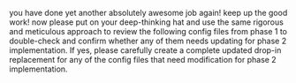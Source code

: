 you have done yet another absolutely awesome job again! keep up the good work! now please put on your deep-thinking hat and use the same rigorous and meticulous approach to review the following config files from phase 1 to double-check and confirm whether any of them needs updating for phase 2 implementation. If yes, please carefully create a complete updated drop-in replacement for any of the config files that need modification for phase 2 implementation.
